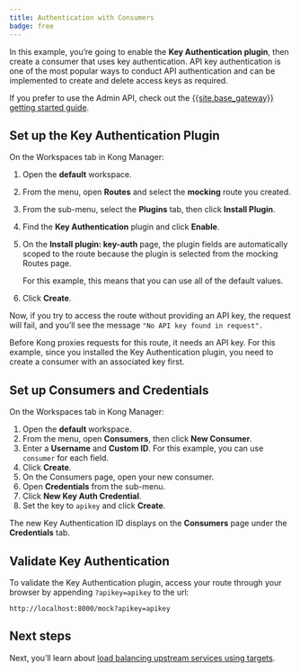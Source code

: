 ```yaml
---
title: Authentication with Consumers
badge: free
---
```


In this example, you’re going to enable the **Key Authentication plugin**, then create a consumer that uses key authentication. API key authentication is one of the most popular ways to conduct API authentication and can be implemented to create and delete access keys as required.

If you prefer to use the Admin API, check out the [{{site.base_gateway}} getting started guide](/gateway/latest/get-started/secure-services/).

## Set up the Key Authentication Plugin

On the Workspaces tab in Kong Manager:

1. Open the **default** workspace.
2. From the menu, open **Routes** and select the **mocking** route you created.
4. From the sub-menu, select the **Plugins** tab, then click **Install Plugin**.
5. Find the **Key Authentication** plugin and click **Enable**.
6. On the **Install plugin: key-auth** page, the plugin fields are automatically scoped to the route because the plugin is selected from the mocking Routes page.

    For this example, this means that you can use all of the default values.
7. Click **Create**.

Now, if you try to access the route without providing an API key, the request will fail, and you’ll see the message `"No API key found in request".`

Before Kong proxies requests for this route, it needs an API key. For this example, since you installed the Key Authentication plugin, you need to create a consumer with an associated key first.


## Set up Consumers and Credentials

On the Workspaces tab in Kong Manager:

1. Open the **default** workspace.
2. From the menu, open **Consumers**, then click **New Consumer**.
3. Enter a **Username** and **Custom ID**. For this example, you can use `consumer` for each field.
4. Click **Create**.
5. On the Consumers page, open your new consumer.
6. Open **Credentials** from the sub-menu.
7. Click **New Key Auth Credential**.
8. Set the key to `apikey` and click **Create**.

The new Key Authentication ID displays on the **Consumers** page under the **Credentials** tab.

## Validate Key Authentication

To validate the Key Authentication plugin, access your route through your browser by appending `?apikey=apikey` to the url:

```
http://localhost:8000/mock?apikey=apikey
```

## Next steps

Next, you’ll learn about [load balancing upstream services using targets](/gateway/{{page.kong_version}}/kong-manager/get-started/load-balancing).
